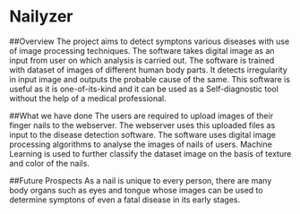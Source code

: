 # Nailyzer
##Overview
The project aims to detect symptons various diseases with use of image processing techniques.
The software takes digital image as an input from user on which analysis is carried out. The software is trained with dataset of images of different human body parts. It detects irregularity in input image and outputs the probable cause of the same.
This software is useful as it is one-of-its-kind and it can be used as a Self-diagnostic tool without the help of a medical professional.

##What we have done
The users are required to upload images of their finger nails to the webserver. The webserver uses this uploaded files as input to the disease detection software.
The software uses digital image processing algorithms to analyse the images of nails of users. Machine Learning is used to further classify the dataset image on the basis of texture and color of the nails.
 

##Future Prospects
As a nail is unique to every person, there are many body organs such as eyes and tongue whose images can be used to determine symptons of even a fatal disease in its early stages.



